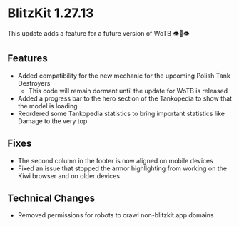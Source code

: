 # BlitzKit 1.27.13

This update adds a feature for a future version of WoTB 👁️👃👁️

## Features

- Added compatibility for the new mechanic for the upcoming Polish Tank Destroyers
  - This code will remain dormant until the update for WoTB is released
- Added a progress bar to the hero section of the Tankopedia to show that the model is loading
- Reordered some Tankopedia statistics to bring important statistics like Damage to the very top

## Fixes

- The second column in the footer is now aligned on mobile devices
- Fixed an issue that stopped the armor highlighting from working on the Kiwi browser and on older devices

## Technical Changes

- Removed permissions for robots to crawl non-blitzkit.app domains
